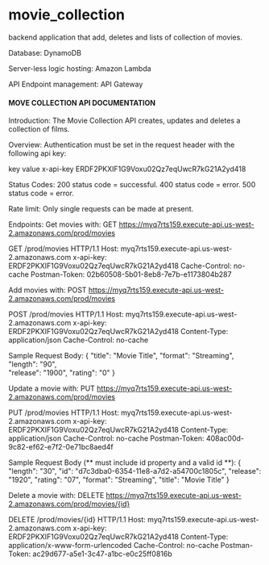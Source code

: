 # movie_collection
backend application that add, deletes and lists of collection of movies. 

Database:
DynamoDB

Server-less logic hosting:
Amazon Lambda

API Endpoint management:
API Gateway



#### MOVE COLLECTION API DOCUMENTATION ####

Introduction:
The Movie Collection API creates, updates and deletes a collection of films.

Overview:
Authentication must be set in the request header with the following api key:

key                   value
x-api-key            ERDF2PKXIF1G9Voxu02Qz7eqUwcR7kG21A2yd418

Status Codes:
200 status code = successful. 
400 status code = error. 
500 status code = error.

Rate limit:
Only single requests can be made at present.


Endpoints:
Get movies with:
GET https://myq7rts159.execute-api.us-west-2.amazonaws.com/prod/movies

GET /prod/movies HTTP/1.1
Host: myq7rts159.execute-api.us-west-2.amazonaws.com
x-api-key: ERDF2PKXIF1G9Voxu02Qz7eqUwcR7kG21A2yd418
Cache-Control: no-cache
Postman-Token: 02b60508-5b01-8eb8-7e7b-e1173804b287



Add movies with:
POST https://myq7rts159.execute-api.us-west-2.amazonaws.com/prod/movies

POST /prod/movies HTTP/1.1
Host: myq7rts159.execute-api.us-west-2.amazonaws.com
x-api-key: ERDF2PKXIF1G9Voxu02Qz7eqUwcR7kG21A2yd418
Content-Type: application/json
Cache-Control: no-cache

Sample Request Body:
{
  "title": "Movie Title",
  "format": "Streaming",
  "length": "90",	
  "release": "1900",
  "rating": "0"
}


Update a movie with:
PUT https://myq7rts159.execute-api.us-west-2.amazonaws.com/prod/movies

PUT /prod/movies HTTP/1.1
Host: myq7rts159.execute-api.us-west-2.amazonaws.com
x-api-key: ERDF2PKXIF1G9Voxu02Qz7eqUwcR7kG21A2yd418
Content-Type: application/json
Cache-Control: no-cache
Postman-Token: 408ac00d-9c82-ef62-e7f2-0e71bc8aed4f

Sample Request Body (** must include id property and a valid id **):
   {
        "length": "30",
        "id": "d7c3dba0-6354-11e8-a7d2-a54700c1805c",
        "release": "1920",
        "rating": "07",
        "format": "Streaming",
        "title": "Movie Title"
    }


Delete a movie with:
DELETE https://myq7rts159.execute-api.us-west-2.amazonaws.com/prod/movies/{id}

DELETE /prod/movies/{id} HTTP/1.1
Host: myq7rts159.execute-api.us-west-2.amazonaws.com
x-api-key: ERDF2PKXIF1G9Voxu02Qz7eqUwcR7kG21A2yd418
Content-Type: application/x-www-form-urlencoded
Cache-Control: no-cache
Postman-Token: ac29d677-a5e1-3c47-a1bc-e0c25ff0816b



